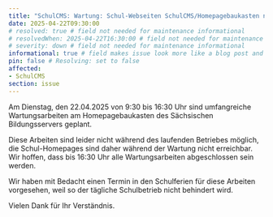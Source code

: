 ```yaml
---
title: "SchulCMS: Wartung: Schul-Webseiten SchulCMS/Homepagebaukasten nicht erreichbar (22.04.2025)"
date: 2025-04-22T09:30:00
# resolved: true # field not needed for maintenance informational
# resolvedWhen: 2025-04-22T16:30:00 # field not needed for maintenance informational
# severity: down # field not needed for maintenance informational
informational: true # field makes issue look more like a blog post and removes any references to downtime length
pin: false # Resolving: set to false
affected:
- SchulCMS
section: issue
---
```


Am Dienstag, den 22.04.2025 von 9:30 bis 16:30 Uhr sind umfangreiche Wartungsarbeiten am Homepagebaukasten des Sächsischen Bildungsservers geplant.

Diese Arbeiten sind leider nicht während des laufenden Betriebes möglich, die Schul-Homepages sind daher während der Wartung nicht erreichbar. Wir hoffen, dass bis 16:30 Uhr alle Wartungsarbeiten abgeschlossen sein werden.

Wir haben mit Bedacht einen Termin in den Schulferien für diese Arbeiten vorgesehen, weil so der tägliche Schulbetrieb nicht behindert wird.

Vielen Dank für Ihr Verständnis.